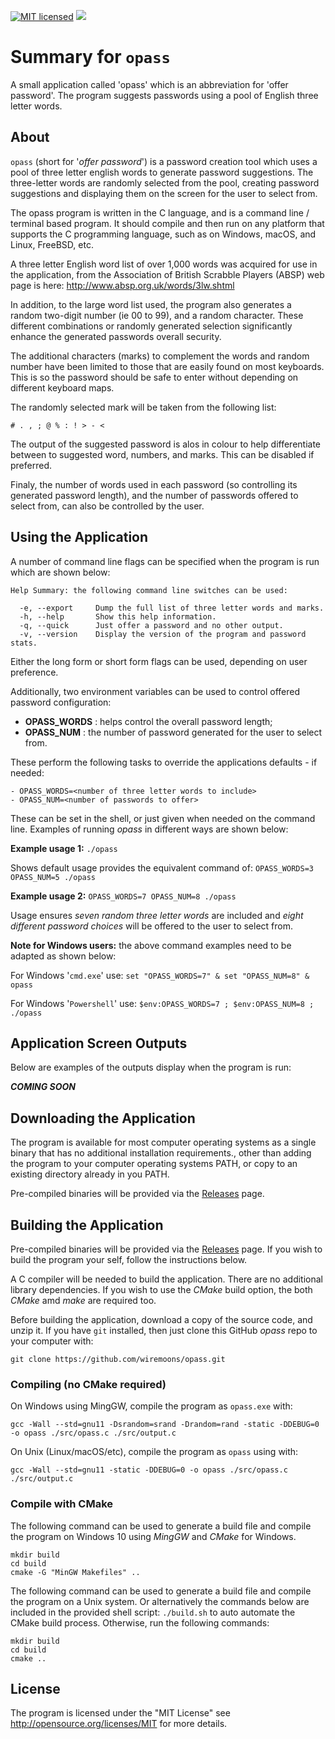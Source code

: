 [![MIT licensed](https://img.shields.io/badge/license-MIT-blue.svg)](https://raw.githubusercontent.com/hyperium/hyper/master/LICENSE)
![](https://github.com/wiremoons/opass/workflows/opass-build/badge.svg)

# Summary for `opass`

A small application called 'opass' which is an abbreviation for 'offer
password'. The program suggests passwords using a pool of English
three letter words.

## About

`opass` (short for '*offer password*') is a password creation tool
which uses a pool of three letter english words to generate password
suggestions. The three-letter words are randomly selected from the
pool, creating password suggestions and displaying them on the screen
for the user to select from.

The opass program is written in the C language, and is a command line /
terminal based program. It should compile and then run on any platform
that supports the C programming language, such as on Windows, macOS, and
Linux, FreeBSD, etc.

A three letter English word list of over 1,000 words was acquired for
use in the application, from the Association of British Scrabble
Players (ABSP) web page is here: http://www.absp.org.uk/words/3lw.shtml

In addition, to the large word list used, the program also generates a random 
two-digit number (ie 00 to 99), and a random character. These different 
combinations or randomly generated selection significantly enhance the 
generated passwords overall security. 

The additional characters (marks) to complement the words and random number have 
been limited to those that are easily found on most keyboards. This is so 
the password should be safe to enter without depending on different 
keyboard maps. 

The randomly selected mark will be taken from the following list: 
```console
# . , ; @ % : ! > - <
```

The output of the suggested password is alos in colour to help differentiate 
between to suggested word, numbers, and marks. This can be disabled if preferred.

Finaly, the number of words used in each password (so controlling its generated 
password length), and the number of passwords offered to select from, can also be 
controlled by the user.


## Using the Application

A number of command line flags can be specified when the program is run which are shown below:
```console
Help Summary: the following command line switches can be used:

  -e, --export     Dump the full list of three letter words and marks.
  -h, --help       Show this help information.
  -q, --quick      Just offer a password and no other output.
  -v, --version    Display the version of the program and password stats.
```
Either the long form or short form flags can be used, depending on user preference.

Additionally, two environment variables can be used to control offered password configuration:

- **OPASS_WORDS** : helps control the overall password length;
- **OPASS_NUM** : the number of password generated for the user to select from.

These perform the following tasks to override the applications defaults - if needed:
```console
- OPASS_WORDS=<number of three letter words to include>
- OPASS_NUM=<number of passwords to offer>
```

These can be set in the shell, or just given when needed on the command line. Examples of 
running *opass* in different ways are shown below:

**Example usage 1:**  `./opass`

Shows default usage provides the equivalent command of: `OPASS_WORDS=3 OPASS_NUM=5 ./opass`

**Example usage 2:**  `OPASS_WORDS=7 OPASS_NUM=8 ./opass`

Usage ensures *seven random three letter words* are included and *eight different
password choices* will be offered to the user to select from.

**Note for Windows users:** the above command examples need to be adapted as shown below:

For Windows '`cmd.exe`' use: `set "OPASS_WORDS=7" & set "OPASS_NUM=8" & opass`

For Windows '`Powershell`' use: `$env:OPASS_WORDS=7 ; $env:OPASS_NUM=8 ; ./opass`

## Application Screen Outputs

Below are examples of the outputs display when the program is run:

***COMING SOON***


## Downloading the Application

The program is available for most computer operating systems as a single 
binary that has no additional installation requirements., other than adding 
the program to your computer operating systems PATH, or copy to an existing 
directory already in you PATH.

Pre-compiled binaries will be provided via the 
[Releases](https://github.com/wiremoons/opass/releases) page.


## Building the Application

Pre-compiled binaries will be provided via the 
[Releases](https://github.com/wiremoons/opass/releases) page. If 
you wish to build the program your self, follow the instructions below.

A C compiler will be needed to build the application. There are no additional 
library dependencies. If you wish to use the *CMake* build option, the both 
*CMake* amd *make* are required too.

Before building the application, download a copy of the source code, and unzip it. 
If you have `git` installed, then just clone this GitHub *opass* repo to your computer with:
```console
git clone https://github.com/wiremoons/opass.git
```


### Compiling (no CMake required)
On Windows using MingGW, compile the program as `opass.exe` with: 
```console
gcc -Wall --std=gnu11 -Dsrandom=srand -Drandom=rand -static -DDEBUG=0 -o opass ./src/opass.c ./src/output.c
```

On Unix (Linux/macOS/etc), compile the program as `opass` using with:
```console
gcc -Wall --std=gnu11 -static -DDEBUG=0 -o opass ./src/opass.c ./src/output.c
```

### Compile with CMake
The following command can be used to generate a build file and compile 
the program on Windows 10 using *MingGW* and *CMake* for Windows.

```console
mkdir build
cd build
cmake -G "MinGW Makefiles" ..
```

The following command can be used to generate a build file and compile 
the program on a Unix system. Or alternatively the commands below are 
included in the provided shell script:  `./build.sh` to auto automate 
the CMake build process. Otherwise, run the following commands:

```console
mkdir build
cd build
cmake ..
```


## License

The program is licensed under the "MIT License" see
http://opensource.org/licenses/MIT for more details.
